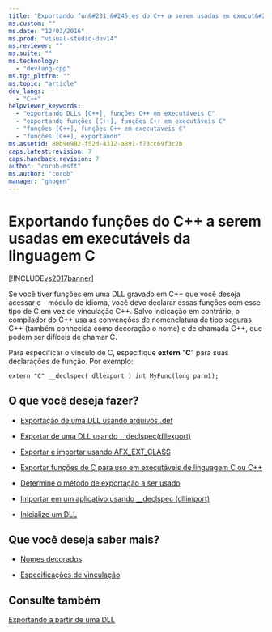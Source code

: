 ```yaml
---
title: "Exportando fun&#231;&#245;es do C++ a serem usadas em execut&#225;veis da linguagem C | Microsoft Docs"
ms.custom: ""
ms.date: "12/03/2016"
ms.prod: "visual-studio-dev14"
ms.reviewer: ""
ms.suite: ""
ms.technology: 
  - "devlang-cpp"
ms.tgt_pltfrm: ""
ms.topic: "article"
dev_langs: 
  - "C++"
helpviewer_keywords: 
  - "exportando DLLs [C++], funções C++ em executáveis C"
  - "exportando funções [C++], funções C++ em executáveis C"
  - "funções [C++], funções C++ em executáveis C"
  - "funções [C++], exportando"
ms.assetid: 80b9e982-f52d-4312-a891-f73cc69f3c2b
caps.latest.revision: 7
caps.handback.revision: 7
author: "corob-msft"
ms.author: "corob"
manager: "ghogen"
---
```

# Exportando fun&#231;&#245;es do C++ a serem usadas em execut&#225;veis da linguagem C
[!INCLUDE[vs2017banner](../assembler/inline/includes/vs2017banner.md)]

Se você tiver funções em uma DLL gravado em C\+\+ que você deseja acessar c \- módulo de idioma, você deve declarar essas funções com esse tipo de C em vez de vinculação C\+\+.  Salvo indicação em contrário, o compilador do C\+\+ usa as convenções de nomenclatura de tipo seguras C\+\+ \(também conhecida como decoração o nome\) e de chamada C\+\+, que podem ser difíceis de chamar C.  
  
 Para especificar o vínculo de C, especifique **extern** "**C**” para suas declarações de função.  Por exemplo:  
  
```  
extern "C" __declspec( dllexport ) int MyFunc(long parm1);  
```  
  
## O que você deseja fazer?  
  
-   [Exportação de uma DLL usando arquivos .def](../build/exporting-from-a-dll-using-def-files.md)  
  
-   [Exportar de uma DLL usando \_\_declspec\(dllexport\)](../build/exporting-from-a-dll-using-declspec-dllexport.md)  
  
-   [Exportar e importar usando AFX\_EXT\_CLASS](../build/exporting-and-importing-using-afx-ext-class.md)  
  
-   [Exportar funções de C para uso em executáveis de linguagem C ou C\+\+](../build/exporting-c-functions-for-use-in-c-or-cpp-language-executables.md)  
  
-   [Determine o método de exportação a ser usado](../build/determining-which-exporting-method-to-use.md)  
  
-   [Importar em um aplicativo usando \_\_declspec \(dllimport\)](../build/importing-into-an-application-using-declspec-dllimport.md)  
  
-   [Inicialize um DLL](../build/initializing-a-dll.md)  
  
## Que você deseja saber mais?  
  
-   [Nomes decorados](../Topic/Decorated%20Names.md)  
  
-   [Especificações de vinculação](http://msdn.microsoft.com/pt-br/d2b0cff1-7798-4c38-9ac8-61c3bfe2bfb9)  
  
## Consulte também  
 [Exportando a partir de uma DLL](../build/exporting-from-a-dll.md)